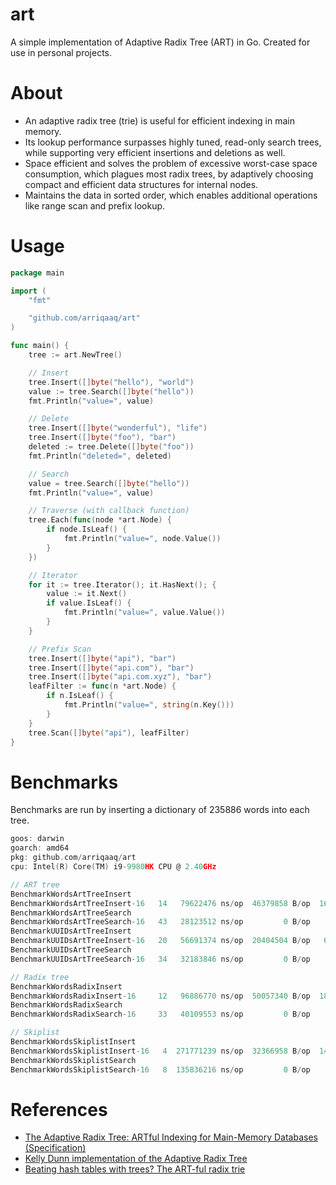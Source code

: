 art
====
A simple implementation of Adaptive Radix Tree (ART) in Go. Created for use in personal projects.

About
=====
- An adaptive radix tree (trie) is useful for efficient indexing in main memory. 
- Its lookup performance surpasses highly tuned, read-only search trees, while supporting very efficient insertions and deletions as well. 
- Space efficient and solves the problem of excessive worst-case space consumption, which plagues most radix trees, by adaptively choosing compact and efficient data structures for internal nodes. 
- Maintains the data in sorted order, which enables additional operations like range scan and prefix lookup.


# Usage

```go
package main

import (
	"fmt"

	"github.com/arriqaaq/art"
)

func main() {
	tree := art.NewTree()

	// Insert
	tree.Insert([]byte("hello"), "world")
	value := tree.Search([]byte("hello"))
	fmt.Println("value=", value)

	// Delete
	tree.Insert([]byte("wonderful"), "life")
	tree.Insert([]byte("foo"), "bar")
	deleted := tree.Delete([]byte("foo"))
	fmt.Println("deleted=", deleted)

	// Search
	value = tree.Search([]byte("hello"))
	fmt.Println("value=", value)

	// Traverse (with callback function)
	tree.Each(func(node *art.Node) {
		if node.IsLeaf() {
			fmt.Println("value=", node.Value())
		}
	})

	// Iterator
	for it := tree.Iterator(); it.HasNext(); {
		value := it.Next()
		if value.IsLeaf() {
			fmt.Println("value=", value.Value())
		}
	}

	// Prefix Scan
	tree.Insert([]byte("api"), "bar")
	tree.Insert([]byte("api.com"), "bar")
	tree.Insert([]byte("api.com.xyz"), "bar")
	leafFilter := func(n *art.Node) {
		if n.IsLeaf() {
			fmt.Println("value=", string(n.Key()))
		}
	}
	tree.Scan([]byte("api"), leafFilter)
}
```

# Benchmarks

Benchmarks are run by inserting a dictionary of 235886 words into each tree.

```go
goos: darwin
goarch: amd64
pkg: github.com/arriqaaq/art
cpu: Intel(R) Core(TM) i9-9980HK CPU @ 2.40GHz

// ART tree
BenchmarkWordsArtTreeInsert
BenchmarkWordsArtTreeInsert-16   14	  79622476 ns/op  46379858 B/op	 1604123 allocs/op
BenchmarkWordsArtTreeSearch
BenchmarkWordsArtTreeSearch-16   43	  28123512 ns/op         0 B/op	       0 allocs/op
BenchmarkUUIDsArtTreeInsert
BenchmarkUUIDsArtTreeInsert-16   20	  56691374 ns/op  20404504 B/op	  602400 allocs/op
BenchmarkUUIDsArtTreeSearch
BenchmarkUUIDsArtTreeSearch-16   34	  32183846 ns/op         0 B/op	       0 allocs/op

// Radix tree
BenchmarkWordsRadixInsert
BenchmarkWordsRadixInsert-16     12	  96886770 ns/op  50057340 B/op	 1856741 allocs/op
BenchmarkWordsRadixSearch
BenchmarkWordsRadixSearch-16     33	  40109553 ns/op         0 B/op	       0 allocs/op

// Skiplist
BenchmarkWordsSkiplistInsert
BenchmarkWordsSkiplistInsert-16   4	 271771239 ns/op  32366958 B/op	 1494019 allocs/op
BenchmarkWordsSkiplistSearch
BenchmarkWordsSkiplistSearch-16   8	 135836216 ns/op         0 B/op	       0 allocs/op
```

# References

- [The Adaptive Radix Tree: ARTful Indexing for Main-Memory Databases (Specification)](http://www-db.in.tum.de/~leis/papers/ART.pdf)
- [Kelly Dunn implementation of the Adaptive Radix Tree](https://github.com/kellydunn/go-art)
- [Beating hash tables with trees? The ART-ful radix trie](https://www.the-paper-trail.org/post/art-paper-notes/)
